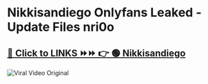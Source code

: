 
 # Nikkisandiego Onlyfans Leaked - Update Files nri0o

## <h2><a href="https://clipsfans.com/Nikkisandiego&ref=git">🔗 Click to LINKS ⏩⏩ 👉 🟢 Nikkisandiego </a></h2>

<a href="https://clipsfans.com/Nikkisandiego&ref=git" rel="nofollow" data-target="animated-image.originalLink"><img src="https://i.ibb.co.com/xMMVF88/686577567.gif" alt="Viral Video Original" style="max-width: 100%; display: inline-block;" data-target="animated-image.originalImage"></a>

